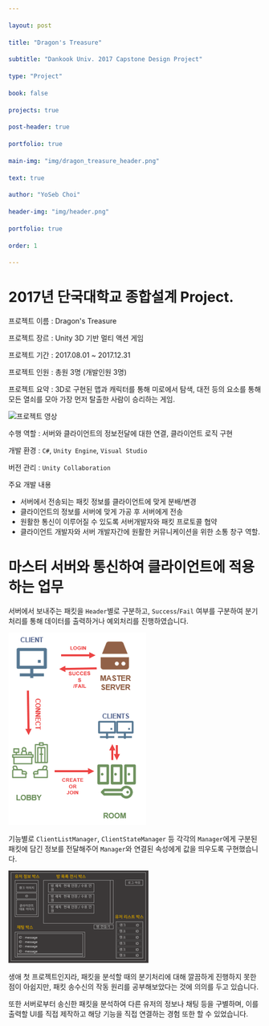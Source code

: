 ```yaml
---

layout: post

title: "Dragon's Treasure"

subtitle: "Dankook Univ. 2017 Capstone Design Project"

type: "Project"

book: false

projects: true

post-header: true

portfolio: true

main-img: "img/dragon_treasure_header.png"

text: true

author: "YoSeb Choi"

header-img: "img/header.png"

portfolio: true

order: 1

---
```


# **2017년 단국대학교 종합설계 Project.**

프로젝트 이름 : Dragon's Treasure

프로젝트 장르 : Unity 3D 기반 멀티 액션 게임

프로젝트 기간 : 2017.08.01 ~ 2017.12.31

프로젝트 인원 : 총원 3명 (개발인원 3명)

프로젝트 요약 : 3D로 구현된 맵과 캐릭터를 통해 미로에서 탐색, 대전 등의 요소를 통해 모든 열쇠를 모아 가장 먼저 탈출한 사람이 승리하는 게임.

![프로젝트 영상](https://www.youtube.com/watch?v=XNhZT1uVECw)

수행 역할 : 서버와 클라이언트의 정보전달에 대한 연결, 클라이언트 로직 구현

개발 환경 : `C#`, `Unity Engine`, `Visual Studio`

버전 관리 : `Unity Collaboration`

주요 개발 내용

- 서버에서 전송되는 패킷 정보를 클라이언트에 맞게 분배/변경
- 클라이언트의 정보를 서버에 맞게 가공 후 서버에게 전송
- 원활한 통신이 이루어질 수 있도록 서버개발자와 패킷 프로토콜 협약
- 클라이언트 개발자와 서버 개발자간에 원활한 커뮤니케이션을 위한 소통 창구 역할.



# 마스터 서버와 통신하여 클라이언트에 적용하는 업무

서버에서 보내주는 패킷을 `Header`별로 구분하고, `Success`/`Fail` 여부를 구분하여 분기처리를 통해 데이터를 출력하거나 예외처리를 진행하였습니다.

![diagram](img/diagram.png)

기능별로 `ClientListManager`, `ClientStateManager` 등 각각의 `Manager`에게 구분된 패킷에 담긴 정보를 전달해주어 `Manager`와 연결된 속성에게 값을 띄우도록 구현했습니다.

![lobby](img/lobby-UI.png)

생애 첫 프로젝트인지라, 패킷을 분석할 때의 분기처리에 대해 깔끔하게 진행하지 못한 점이 아쉽지만, 패킷 송수신의 작동 원리를 공부해보았다는 것에 의의를 두고 있습니다.

또한 서버로부터 송신한 패킷을 분석하여 다른 유저의 정보나 채팅 등을 구별하며, 이를 출력할 UI를 직접 제작하고 해당 기능을 직접 연결하는 경험 또한 할 수 있었습니다.

